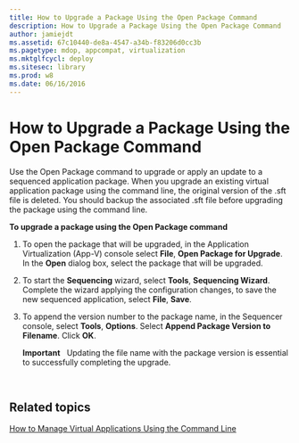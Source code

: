 ```yaml
---
title: How to Upgrade a Package Using the Open Package Command
description: How to Upgrade a Package Using the Open Package Command
author: jamiejdt
ms.assetid: 67c10440-de8a-4547-a34b-f83206d0cc3b
ms.pagetype: mdop, appcompat, virtualization
ms.mktglfcycl: deploy
ms.sitesec: library
ms.prod: w8
ms.date: 06/16/2016
---
```



# How to Upgrade a Package Using the Open Package Command


Use the Open Package command to upgrade or apply an update to a sequenced application package. When you upgrade an existing virtual application package using the command line, the original version of the .sft file is deleted. You should backup the associated .sft file before upgrading the package using the command line.

**To upgrade a package using the Open Package command**

1.  To open the package that will be upgraded, in the Application Virtualization (App-V) console select **File**, **Open Package for Upgrade**. In the **Open** dialog box, select the package that will be upgraded.

2.  To start the **Sequencing** wizard, select **Tools**, **Sequencing Wizard**. Complete the wizard applying the configuration changes, to save the new sequenced application, select **File**, **Save**.

3.  To append the version number to the package name, in the Sequencer console, select **Tools**, **Options**. Select **Append Package Version to Filename**. Click **OK**.

    **Important**  
    Updating the file name with the package version is essential to successfully completing the upgrade.

     

## Related topics


[How to Manage Virtual Applications Using the Command Line](how-to-manage-virtual-applications-using-the-command-line.md)

 

 





